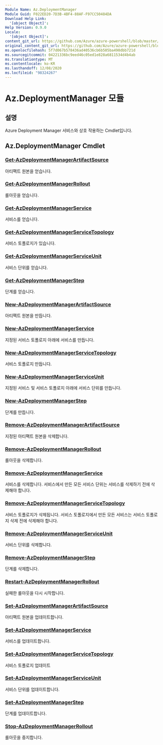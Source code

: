 ```yaml
---
Module Name: Az.DeploymentManager
Module Guid: F022ED20-7D3B-4BF4-88AF-F97CC50484DA
Download Help Link:
  '[object Object]': 
Help Version: 0.9.0
Locale:
  '[object Object]': 
content_git_url: https://github.com/Azure/azure-powershell/blob/master/src/DeploymentManager/DeploymentManager/help/Az.DeploymentManager.md
original_content_git_url: https://github.com/Azure/azure-powershell/blob/master/src/DeploymentManager/DeploymentManager/help/Az.DeploymentManager.md
ms.openlocfilehash: 5f7d067b578436ad40536cb6b505ba490dbb721d
ms.sourcegitcommit: 04221336bc9eed46c05ed1e828a6811534d4b4ab
ms.translationtype: MT
ms.contentlocale: ko-KR
ms.lasthandoff: 12/08/2020
ms.locfileid: "98324267"
---
```

# Az.DeploymentManager 모듈
## 설명
Azure Deployment Manager 서비스와 상호 작용하는 Cmdlet입니다.

## Az.DeploymentManager Cmdlet
### [Get-AzDeploymentManagerArtifactSource](Get-AzDeploymentManagerArtifactSource.md)
아티팩트 원본을 얻습니다.

### [Get-AzDeploymentManagerRollout](Get-AzDeploymentManagerRollout.md)
롤아웃을 얻습니다.

### [Get-AzDeploymentManagerService](Get-AzDeploymentManagerService.md)
서비스를 얻습니다.

### [Get-AzDeploymentManagerServiceTopology](Get-AzDeploymentManagerServiceTopology.md)
서비스 토폴로지가 있습니다.

### [Get-AzDeploymentManagerServiceUnit](Get-AzDeploymentManagerServiceUnit.md)
서비스 단위를 얻습니다.

### [Get-AzDeploymentManagerStep](Get-AzDeploymentManagerStep.md)
단계를 얻습니다.

### [New-AzDeploymentManagerArtifactSource](New-AzDeploymentManagerArtifactSource.md)
아티팩트 원본을 만듭니다.

### [New-AzDeploymentManagerService](New-AzDeploymentManagerService.md)
지정된 서비스 토폴로지 아래에 서비스를 만듭니다.

### [New-AzDeploymentManagerServiceTopology](New-AzDeploymentManagerServiceTopology.md)
서비스 토폴로지 만듭니다.

### [New-AzDeploymentManagerServiceUnit](New-AzDeploymentManagerServiceUnit.md)
지정된 서비스 및 서비스 토폴로지 아래에 서비스 단위를 만듭니다.

### [New-AzDeploymentManagerStep](New-AzDeploymentManagerStep.md)
단계를 만듭니다.

### [Remove-AzDeploymentManagerArtifactSource](Remove-AzDeploymentManagerArtifactSource.md)
지정된 아티팩트 원본을 삭제합니다.

### [Remove-AzDeploymentManagerRollout](Remove-AzDeploymentManagerRollout.md)
롤아웃을 삭제합니다.

### [Remove-AzDeploymentManagerService](Remove-AzDeploymentManagerService.md)
서비스를 삭제합니다. 서비스에서 만든 모든 서비스 단위는 서비스를 삭제하기 전에 삭제해야 합니다.

### [Remove-AzDeploymentManagerServiceTopology](Remove-AzDeploymentManagerServiceTopology.md)
서비스 토폴로지가 삭제됩니다. 서비스 토폴로지에서 만든 모든 서비스는 서비스 토폴로지 삭제 전에 삭제해야 합니다.

### [Remove-AzDeploymentManagerServiceUnit](Remove-AzDeploymentManagerServiceUnit.md)
서비스 단위를 삭제합니다.

### [Remove-AzDeploymentManagerStep](Remove-AzDeploymentManagerStep.md)
단계를 삭제합니다.

### [Restart-AzDeploymentManagerRollout](Restart-AzDeploymentManagerRollout.md)
실패한 롤아웃을 다시 시작합니다.

### [Set-AzDeploymentManagerArtifactSource](Set-AzDeploymentManagerArtifactSource.md)
아티팩트 원본을 업데이트합니다.

### [Set-AzDeploymentManagerService](Set-AzDeploymentManagerService.md)
서비스를 업데이트합니다.

### [Set-AzDeploymentManagerServiceTopology](Set-AzDeploymentManagerServiceTopology.md)
서비스 토폴로지 업데이트

### [Set-AzDeploymentManagerServiceUnit](Set-AzDeploymentManagerServiceUnit.md)
서비스 단위를 업데이트합니다.

### [Set-AzDeploymentManagerStep](Set-AzDeploymentManagerStep.md)
단계를 업데이트합니다.

### [Stop-AzDeploymentManagerRollout](Stop-AzDeploymentManagerRollout.md)
롤아웃을 중지합니다.

